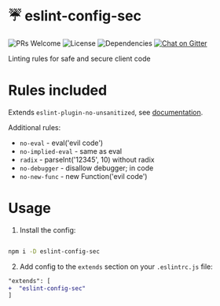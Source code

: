 # :umbrella: eslint-config-sec
![PRs Welcome](https://img.shields.io/badge/PRs-welcome-brightgreen.svg?style=flat-square)
![License](https://img.shields.io/npm/l/eslint-config-sec?style=flat-square)
![Dependencies](https://img.shields.io/david/peer/rustcohlnikov/eslint-config-sec?style=flat-square)
[![Chat on Gitter](https://img.shields.io/gitter/room/fe-sec/community)](https://gitter.im/fe-sec/community)

Linting rules for safe and secure client code

# Rules included
Extends `eslint-plugin-no-unsanitized`, see [documentation](https://github.com/mozilla/eslint-plugin-no-unsanitized/tree/master/docs/rules).

Additional rules:
* `no-eval` - eval('evil code')
* `no-implied-eval` - same as eval
* `radix` - parseInt('12345', 10) without radix
* `no-debugger` - disallow debugger; in code
* `no-new-func` - new Function('evil code')

# Usage
1. Install the config:

```bash

npm i -D eslint-config-sec
```

2. Add config to the `extends` section on your `.eslintrc.js` file:

```diff
"extends": [
+  "eslint-config-sec"
]
```
